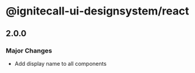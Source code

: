 # @ignitecall-ui-designsystem/react

## 2.0.0

### Major Changes

- Add display name to all components
